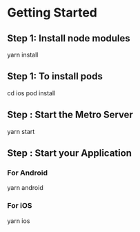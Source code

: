 # Getting Started

## Step 1: Install node modules
yarn install

## Step 1: To install pods
cd ios
pod install

## Step : Start the Metro Server
yarn start

## Step : Start your Application

### For Android
yarn android

### For iOS
yarn ios